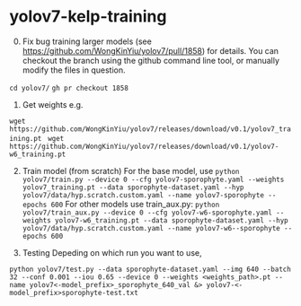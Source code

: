 # yolov7-kelp-training

0. Fix bug training larger models (see https://github.com/WongKinYiu/yolov7/pull/1858) for details. You can checkout the branch using the github command line tool, or manually modify the files in question. 

``cd yolov7/``
``gh pr checkout 1858``

1. Get weights e.g. 

``wget https://github.com/WongKinYiu/yolov7/releases/download/v0.1/yolov7_training.pt ``
``wget https://github.com/WongKinYiu/yolov7/releases/download/v0.1/yolov7-w6_training.pt``

2. Train model (from scratch)
For the base model, use 
``python yolov7/train.py --device 0 --cfg yolov7-sporophyte.yaml --weights yolov7_training.pt --data sporophyte-dataset.yaml --hyp yolov7/data/hyp.scratch.custom.yaml --name yolov7-sporophyte --epochs 600``
For other models use train_aux.py:
``python yolov7/train_aux.py --device 0 --cfg yolov7-w6-sporophyte.yaml --weights yolov7-w6_training.pt --data sporophyte-dataset.yaml --hyp yolov7/data/hyp.scratch.custom.yaml --name yolov7-w6--sporophyte --epochs 600``

3. Testing
Depeding on which run you want to use,

``python yolov7/test.py --data sporophyte-dataset.yaml --img 640 --batch 32 --conf 0.001 --iou 0.65 --device 0 --weights <weights_path>.pt --name yolov7<-model_prefix>_sporophyte_640_val &> yolov7-<-model_prefix>sporophyte-test.txt``